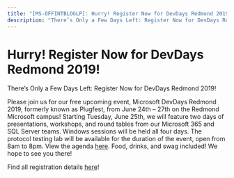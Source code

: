 ```yaml
---
title: "[MS-OFFINTBLOGLP]: Hurry! Register Now for DevDays Redmond 2019!"
description: "There’s Only a Few Days Left: Register Now for DevDays Redmond 2019!  Please join us for our free upcoming event, Microsoft DevDays Redmond 2019,"
---
```


# Hurry! Register Now for DevDays Redmond 2019!

<p>There’s Only a Few
Days Left: Register Now for DevDays Redmond 2019! </p>
<p>Please join us for our free upcoming event, Microsoft
DevDays Redmond 2019, formerly known as Plugfest, from June 24th – 27th on the
Redmond Microsoft campus! Starting Tuesday, June 25th, we will feature two days
of presentations, workshops, and round tables from our Microsoft 365 and SQL
Server teams. Windows sessions will be held all four days. The protocol testing
lab will be available for the duration of the event, open from 8am to 8pm. View
the agenda <span><a href="https://www.interopevents.com/redmond2019">here</a></span>. Food, drinks,
and swag included! We hope to see you there! </p>
<p>Find all registration details <span><a href="http://www.interopevents.com/Redmond2019">here</a></span>!</p>

                